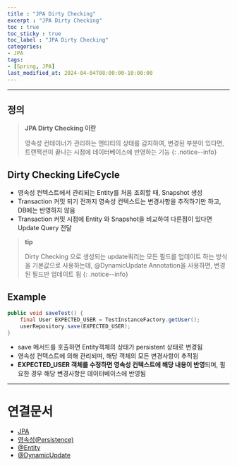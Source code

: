 ```yaml
---
title : "JPA Dirty Checking"
excerpt : "JPA Dirty Checking"
toc : true
toc_sticky : true
toc_label : "JPA Dirty Checking"
categories:
- JPA
tags:
- [Spring, JPA]
last_modified_at: 2024-04-04T08:00:00-10:00:00
---
```

  
---
  
## 정의
> **JPA Dirty Checking 이란**  
>
> 영속성 컨테이너가 관리하는 엔티티의 상태를 감지하여, 변경된 부분이 있다면, 트랜잭션이 끝나는 시점에 데이터베이스에 반영하는 기능 
{: .notice--info}  
  
## Dirty Checking LifeCycle
- 영속성 컨텍스트에서 관리되는 Entity를 처음 조회할 때, Snapshot 생성
- Transaction 커밋 되기 전까지 영속성 컨텍스트는 변경사항을 추적하기만 하고, DB에는 반영하지 않음
- Transaction 커밋 시점에 Entity 와 Snapshot을 비교하여 다른점이 있다면 Update Query 전달

> **tip**
>
> Dirty Checking 으로 생성되는 update쿼리는 모든 필드를 업데이트 하는 방식을 기본값으로 사용하는데, @DynamicUpdate Annotation을 사용하면, 변경된 필드만 업데이트 됨 
{: .notice--info}  
  
## Example
  
```java
public void saveTest() { 
	final User EXPECTED_USER = TestInstanceFactory.getUser();
	userRepository.save(EXPECTED_USER);
}
```  
- save 메서드를 호출하면 Entity객체의 상태가 persistent 상태로 변경됨
- 영속성 컨텍스트에 의해 관리되며, 해당 객체의 모든 변경사항이 추적됨
- **EXPECTED_USER 객체를 수정하면 영속성 컨텍스트에 해당 내용이 반영**되며, 필요한 경우 해당 변경사항은 데이터베이스에 반영됨

---
  
# 연결문서
-  [JPA](../../jpa/jpa-JPA)
- [영속성(Persistence)](../../servercommon/servercommon-영속성(Persistence))
- [@Entity](../../jpa/jpa-@Entity)
- [@DynamicUpdate](../../annotation/annotation-@DynamicUpdate)
